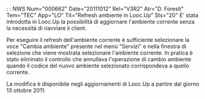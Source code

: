  :  : NWS Num="000662" Date="20111012" Rel="V3R2" Atr="D. Foresti" Tem="TEC" App="LO" Tit="Refresh ambiente in Looc.Up" Sts="20"
E' stata introdotta in Looc.Up la possibilità di aggiornare l'ambiente corrente senza la necessità
di riavviare il client.

Per eseguire il refresh dell'ambiente corrente è sufficiente selezionare la voce "Cambia ambiente"
presente nel menù "Servizi" e nella finestra di selezione che viene mostrata selezionare l'ambiente corrente.
In pratica è stato eliminato il controllo che annullava l'operazione di cambio ambiente quando il codice del nuovo ambiente selezionato corrispondeva a quello corrente.

La modifica è disponibile negli aggiornamenti di Looc.Up a partire dal giorno 13 ottobre 2011.
